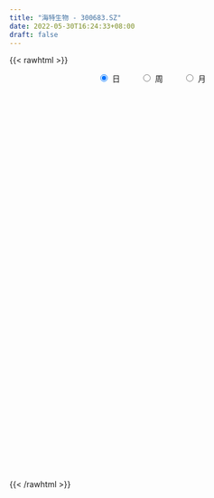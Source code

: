 ```yaml
---
title: "海特生物 - 300683.SZ"
date: 2022-05-30T16:24:33+08:00
draft: false
---
```

{{< rawhtml >}}
    <div style="text-align: center">
        <label style="padding: 1rem;"><input style="margin-right: .5rem" type="radio" name="period" value="D" checked onclick="period_change(this)">日</label>
        <label style="padding: 1rem;"><input style="margin-right: .5rem" type="radio" name="period" value="W" onclick="period_change(this)">周</label>
        <label style="padding: 1rem;"><input style="margin-right: .5rem" type="radio" name="period" value="M" onclick="period_change(this)">月</label>
    </div>
    <div id="chart" style="height: 700px;"></div> 
    <script type="text/javascript">
        const D_v = [4922.0,9169.0,6395.54,5582.0,7099.71,6838.13,5542.13,8470.0,4999.0,5186.71,7771.0,6035.0,10023.25,4574.0,3603.0,3460.25,4850.0,3604.0,6161.89,3867.48,3705.48,3439.0,4024.16,16276.88,11108.06,6431.48,4368.0,6851.0,5895.0,5519.0,11753.0,14801.48,10425.01,7871.88,7328.1,7391.89,4539.0,7146.05,10703.0,6264.0,6238.0,4059.0,8179.0,3948.0,5295.18,5718.0,6291.0,4532.48,5103.0,5837.14,5733.66,9278.48,8012.96,24754.48,15312.0,16503.48,10710.0,6404.0,6981.0,7819.0,7653.0,10084.11,5631.3,7317.0,5716.01,4241.17,4683.0,4512.0,4977.53,6395.44,9344.43,5056.13,5990.0,5628.53,4571.7,3794.66,5031.0,6606.0,4834.2,4677.3,6725.7,4579.0,9361.53,6191.0,6445.43,5525.0,14663.0,16222.81,9120.11,6305.88,8533.0,8638.0,18689.0,15556.0,27801.0,18997.0,14954.0,12231.0,6611.43,9976.0,4300.0,4957.0,3989.0,6280.0,6658.0,7546.0,10445.0,10808.03,7428.3,5070.69,9440.46,9756.0,6656.88,4885.41,5834.63,14523.83,9697.23,12878.0,11804.0,32968.9,19342.28,14087.0,11473.0,9959.88,13757.0,6683.0,7690.0,6913.0,7378.5,7717.0,14391.33,13954.96,10890.68,6468.0,4146.23,8357.23,6654.23,3122.0,4202.48,5569.0,3995.0,4758.0,3668.23,3425.23,4221.23,14984.19,66994.43,41289.53,40315.53,31107.5,24237.0,17003.0,35817.0,62067.97,46079.0,44589.0,39088.0,20709.16,17407.82,18863.0,24841.67,17350.0,21560.67,35125.79,66332.27,50555.48,53189.78,74153.5,64727.43,53522.5,25217.3,18880.76,22184.18,19647.04,21395.5,13794.1,13783.16,12353.0,13537.0,35342.5,23349.56,19368.0,14390.0,16296.0,20836.73,17535.73,13829.0,24094.0,18333.0,19210.75,20902.0,16424.2,22161.0,31908.0,21111.43,21927.0,16577.0,21297.55,31671.16,38588.18,26595.0,68623.65,72487.65,44020.65,47495.22,41080.72,40624.0,60471.98,46405.98,31212.65,16089.0,14974.17,17283.43,14500.69,9777.26,11234.0,12660.17,11300.0,9555.0,12935.0,11334.0,11031.43,8226.0,58752.05,32337.72,23851.55,18690.62,25650.5,16559.0,16259.5,17868.0,22449.5,20837.46,14617.54,20990.93,19441.5,20117.0,21765.12,13192.42,13510.98,11533.43,8612.5,9269.94,10954.56,13419.0,17776.0,10057.0,10305.0,9168.0,6585.0]
const D_histogram = [0.0,0.0855156695,0.1363519842,0.1037640029,0.1345927242,0.1758053539,0.1514040327,0.0491588136,-0.0060085494,-0.0268482354,-0.0167220589,-0.0700045838,-0.1798612176,-0.2130712786,-0.2215412592,-0.2180229256,-0.191361828,-0.1760456496,-0.2537575722,-0.3066298274,-0.2996192331,-0.2962413244,-0.2416735333,-0.0392679486,0.1150905313,0.1850312576,0.2190322683,0.2760886015,0.2201690472,0.2439249611,0.2749753315,0.3817336031,0.360998995,0.2599802957,0.2250250147,0.1255828653,0.0659531323,0.0604178615,-0.0648601547,-0.1563672317,-0.2617591219,-0.3014474246,-0.232730565,-0.1872076372,-0.1377602672,-0.1366326866,-0.1961711887,-0.2474079608,-0.2844479706,-0.338079484,-0.293229081,-0.1902494545,-0.0845182507,0.1720263646,0.2884482122,0.365166557,0.3700258664,0.3325762877,0.308104076,0.2604376368,0.2371529137,0.1111294274,0.0157709003,-0.1370911276,-0.2359828876,-0.2774562611,-0.3075760162,-0.2791599867,-0.2027828585,-0.0941426852,-0.1360489366,-0.1281326789,-0.1031514668,-0.0998193804,-0.0991547087,-0.1076288901,-0.0643438681,0.0073458702,0.0126540407,0.0449715033,0.1000793526,0.112109815,0.1556044554,0.1561969141,0.0822869833,0.0425867033,0.1411842551,0.2571561107,0.3122582791,0.3275227903,0.2511771311,0.2350752921,0.3132009576,0.3983522014,0.6337831106,0.6235119434,0.5796103577,0.4543452644,0.3665771221,0.1848232288,0.0540993862,-0.0117451107,-0.0813092916,-0.0951278946,-0.107526578,-0.0485789955,0.0361532201,-0.0729703367,-0.2070911021,-0.2274850609,-0.1194883236,-0.1501969885,-0.1976064838,-0.1906449329,-0.213352745,-0.1017322207,-0.0181122601,0.0806295196,0.1624295552,0.4989012491,0.5996964888,0.5748415591,0.562483553,0.4373469817,0.427690043,0.382731266,0.3605264836,0.3408004066,0.2399222917,0.1797130404,0.057758005,0.0782237495,-0.0289987598,-0.1550455503,-0.2087107011,-0.3783691052,-0.5573668422,-0.6466870902,-0.6474777377,-0.6742255298,-0.6900531852,-0.5970782723,-0.5319566664,-0.4469273675,-0.3809388228,0.2793448669,0.7695209672,0.8652511225,0.8120589312,0.5700980018,0.4509486973,0.2831673293,0.4070372129,0.8154154718,0.8580995719,1.031140988,0.7460562922,0.4665925899,0.2610362284,0.1285767986,0.1041051668,-0.0264966376,-0.1133274091,0.0133289286,0.589404139,0.3862452889,0.6846865338,0.7678598378,0.8484815074,0.0955431101,-0.5445450954,-1.0140113601,-1.1945368403,-1.2334661071,-1.4819274585,-1.5345250713,-1.4855459359,-1.4729140789,-1.5212124105,-1.2551716601,-1.1088813782,-0.955359584,-0.8701841734,-0.7250295166,-0.5048417769,-0.4975437887,-0.4295620206,-0.4307904615,-0.28928104,-0.0861249483,0.0265157453,0.1007086072,0.1881657469,0.2125527929,0.1382099686,-0.1220679881,-0.3037219002,-0.2191117117,0.0054772918,0.1834865795,0.1725793499,0.5246265239,0.7041625858,0.6981851482,0.8286477871,0.6951143748,0.6287199713,0.7206881402,0.5531776798,0.1673719258,-0.1107758121,-0.2549198388,-0.4262746849,-0.6194085376,-0.6902124523,-0.8015874542,-0.925620773,-1.0827997329,-1.1013510814,-1.1622713751,-1.0837227728,-0.9742885833,-0.8579464994,-0.9577599721,-1.0369450875,-1.0788173801,-1.1047742165,-1.1953725757,-1.1971214395,-1.0471872116,-0.9199730971,-0.6373492567,-0.3498144748,-0.0945371895,0.1752183821,0.4069612635,0.5762755697,0.77604375,0.9054395165,0.9365698563,0.8985137347,0.8770285535,0.8305955416,0.8009755445,0.8154441252,0.6449694292,0.5715352974,0.5014826012,0.4494803306,0.4130460118]
const D_fast = [0.0,0.1068945869,0.1918188976,0.1851719171,0.2496488193,0.3348127876,0.3482624745,0.2583069588,0.2016374584,0.1740857136,0.1800313755,0.1092477045,-0.0455742337,-0.1320521143,-0.1959074097,-0.2468948074,-0.2680741668,-0.2967694009,-0.4379207165,-0.5674504286,-0.6353446425,-0.7060270649,-0.7118776572,-0.5192890597,-0.3361579469,-0.2199594062,-0.1312003284,-0.0051218449,-0.0059991373,0.0787380169,0.1785322201,0.3807238925,0.4502390331,0.4142154078,0.4355163805,0.3674699473,0.3243284975,0.3338976921,0.1924046372,0.0618057522,-0.1090259184,-0.2240760773,-0.2135418589,-0.2148208405,-0.1998135372,-0.2328441283,-0.3414254275,-0.4545141898,-0.5626661923,-0.7008175767,-0.729274444,-0.6738571811,-0.5892555399,-0.2897043335,-0.1011704329,0.0668395511,0.1642053272,0.2098998204,0.2624536277,0.2798965977,0.315900103,0.2176589736,0.1262431716,-0.0608916382,-0.2187791201,-0.3296165589,-0.436630318,-0.4780042852,-0.4523228717,-0.3672183696,-0.4431368552,-0.4672537673,-0.4680604218,-0.4896831806,-0.513807186,-0.5491885899,-0.521989535,-0.4484633291,-0.4399916484,-0.39643131,-0.3163036225,-0.2762457064,-0.1938499522,-0.1542082649,-0.2075464499,-0.2366000541,-0.1027064386,0.0775544447,0.210721183,0.3078663917,0.2943150152,0.3369819993,0.4934079042,0.6781471983,1.0720238851,1.2176307038,1.3186317075,1.3069529303,1.3108290686,1.1752809824,1.0580819864,0.9893012118,0.899409708,0.8618091314,0.8225288035,0.8693316371,0.9631021577,0.8357360167,0.6498424759,0.5725772518,0.6507019082,0.5824439961,0.4856328799,0.4449331976,0.3688871992,0.4550746683,0.5341665639,0.6530657235,0.7754731479,1.236670154,1.487389516,1.6062449761,1.7345078582,1.7187080324,1.8159736044,1.866697644,1.9346244824,2.0000985071,1.959200965,1.9439199738,1.8364044397,1.8764261216,1.7619539223,1.5971457442,1.4913029182,1.2270522377,0.9087127902,0.6577207697,0.4950606878,0.2997565132,0.1114155615,0.0551209063,-0.0127466544,-0.0394491973,-0.0686953583,0.6614245481,1.3439808902,1.6560238261,1.8058463676,1.7064099387,1.6999978085,1.6030082728,1.8286374596,2.4408695865,2.6980785795,3.1289052427,3.0303346199,2.867519065,2.7272217606,2.6269065306,2.6284611904,2.4912352266,2.3760726028,2.5060611727,3.2294874178,3.12288989,3.5925027683,3.8676410318,4.1603830783,3.4313304585,2.6551059791,1.9321368744,1.4529771842,1.1056813905,0.4867381746,0.050509294,-0.2718980546,-0.6274947174,-1.0560961516,-1.1038483162,-1.2347783789,-1.3200964807,-1.4524671134,-1.4885698357,-1.3945925403,-1.5116804992,-1.5510892363,-1.6600152925,-1.590826131,-1.4092012765,-1.2899316465,-1.1905616328,-1.0560630564,-0.9785378122,-1.0183281444,-1.3091230981,-1.5667074853,-1.5368752246,-1.3109168982,-1.0870359656,-1.0547983578,-0.5715945527,-0.2160178445,-0.047448995,0.2901755906,0.3304207721,0.4212063613,0.6933465653,0.6641305249,0.3201677523,0.0143260614,-0.193547925,-0.4714714423,-0.8194574294,-1.0628144571,-1.3745863227,-1.7300248347,-2.1579037278,-2.4517928466,-2.8032809841,-2.995663075,-3.1298010314,-3.2279455723,-3.567199038,-3.9056204253,-4.2171970629,-4.5193474534,-4.9087889565,-5.2098181803,-5.3216807552,-5.424459915,-5.3011733887,-5.1010922255,-4.8694492376,-4.5558890705,-4.2224058733,-3.9090226746,-3.5152435569,-3.1594879113,-2.8942151073,-2.7076427953,-2.5098708381,-2.3486549646,-2.1780310755,-1.9597014636,-1.9689338022,-1.8994841097,-1.8441661555,-1.7837983436,-1.7169711593]
const D_slow = [0.0,0.0213789174,0.0554669134,0.0814079142,0.1150560952,0.1590074337,0.1968584418,0.2091481452,0.2076460079,0.200933949,0.1967534343,0.1792522884,0.1342869839,0.0810191643,0.0256338495,-0.0288718819,-0.0767123389,-0.1207237513,-0.1841631443,-0.2608206012,-0.3357254094,-0.4097857405,-0.4702041239,-0.480021111,-0.4512484782,-0.4049906638,-0.3502325967,-0.2812104464,-0.2261681845,-0.1651869443,-0.0964431114,-0.0010097106,0.0892400381,0.1542351121,0.2104913658,0.2418870821,0.2583753652,0.2734798305,0.2572647919,0.2181729839,0.1527332035,0.0773713473,0.0191887061,-0.0276132032,-0.06205327,-0.0962114417,-0.1452542389,-0.2071062291,-0.2782182217,-0.3627380927,-0.436045363,-0.4836077266,-0.5047372893,-0.4617306981,-0.3896186451,-0.2983270058,-0.2058205392,-0.1226764673,-0.0456504483,0.0194589609,0.0787471893,0.1065295462,0.1104722713,0.0761994894,0.0172037675,-0.0521602978,-0.1290543019,-0.1988442985,-0.2495400132,-0.2730756845,-0.3070879186,-0.3391210883,-0.364908955,-0.3898638001,-0.4146524773,-0.4415596998,-0.4576456669,-0.4558091993,-0.4526456891,-0.4414028133,-0.4163829752,-0.3883555214,-0.3494544076,-0.310405179,-0.2898334332,-0.2791867574,-0.2438906936,-0.179601666,-0.1015370962,-0.0196563986,0.0431378842,0.1019067072,0.1802069466,0.2797949969,0.4382407746,0.5941187604,0.7390213498,0.8526076659,0.9442519465,0.9904577537,1.0039826002,1.0010463225,0.9807189996,0.956937026,0.9300553815,0.9179106326,0.9269489376,0.9087063534,0.8569335779,0.8000623127,0.7701902318,0.7326409847,0.6832393637,0.6355781305,0.5822399442,0.5568068891,0.552278824,0.5724362039,0.6130435927,0.737768905,0.8876930272,1.031403417,1.1720243052,1.2813610507,1.3882835614,1.4839663779,1.5740979988,1.6592981005,1.7192786734,1.7642069335,1.7786464347,1.7982023721,1.7909526821,1.7521912946,1.7000136193,1.605421343,1.4660796324,1.3044078599,1.1425384255,0.973982043,0.8014687467,0.6521991786,0.519210012,0.4074781702,0.3122434645,0.3820796812,0.574459923,0.7907727036,0.9937874364,1.1363119369,1.2490491112,1.3198409435,1.4216002467,1.6254541147,1.8399790077,2.0977642547,2.2842783277,2.4009264752,2.4661855323,2.4983297319,2.5243560236,2.5177318642,2.4894000119,2.4927322441,2.6400832788,2.7366446011,2.9078162345,3.099781194,3.3119015708,3.3357873484,3.1996510745,2.9461482345,2.6475140244,2.3391474977,1.968665633,1.5850343652,1.2136478813,0.8454193615,0.4651162589,0.1513233439,-0.1258970007,-0.3647368967,-0.58228294,-0.7635403192,-0.8897507634,-1.0141367105,-1.1215272157,-1.2292248311,-1.301545091,-1.3230763281,-1.3164473918,-1.29127024,-1.2442288033,-1.1910906051,-1.1565381129,-1.18705511,-1.262985585,-1.3177635129,-1.31639419,-1.2705225451,-1.2273777077,-1.0962210767,-0.9201804302,-0.7456341432,-0.5384721964,-0.3646936027,-0.2075136099,-0.0273415749,0.1109528451,0.1527958265,0.1251018735,0.0613719138,-0.0451967574,-0.2000488918,-0.3726020049,-0.5729988684,-0.8044040617,-1.0751039949,-1.3504417653,-1.641009609,-1.9119403022,-2.155512448,-2.3699990729,-2.6094390659,-2.8686753378,-3.1383796828,-3.4145732369,-3.7134163809,-4.0126967407,-4.2744935436,-4.5044868179,-4.6638241321,-4.7512777508,-4.7749120481,-4.7311074526,-4.6293671367,-4.4852982443,-4.2912873068,-4.0649274277,-3.8307849636,-3.60615653,-3.3868993916,-3.1792505062,-2.9790066201,-2.7751455888,-2.6139032314,-2.4710194071,-2.3456487568,-2.2332786741,-2.1300171712]
const D_data = [['2021-05-19', 41.84, 41.56, 41.5, 42.58],['2021-05-20', 41.56, 42.9, 41.42, 43.47],['2021-05-21', 42.86, 42.93, 42.41, 43.73],['2021-05-24', 42.59, 42.04, 41.72, 42.59],['2021-05-25', 42.18, 42.94, 42.18, 43.7],['2021-05-26', 42.9, 43.41, 42.58, 43.75],['2021-05-27', 43.18, 42.79, 42.72, 43.5],['2021-05-28', 42.59, 41.58, 41.53, 42.8],['2021-05-31', 41.6, 41.79, 41.16, 42.37],['2021-06-01', 41.85, 42.03, 41.71, 42.49],['2021-06-02', 42.03, 42.4, 42.0, 43.37],['2021-06-03', 42.3, 41.48, 41.43, 42.37],['2021-06-04', 41.4, 40.25, 39.97, 41.66],['2021-06-07', 40.37, 40.68, 40.2, 40.8],['2021-06-08', 40.8, 40.71, 40.44, 41.09],['2021-06-09', 40.35, 40.67, 40.35, 40.95],['2021-06-10', 40.67, 40.87, 40.5, 41.25],['2021-06-11', 41.15, 40.68, 40.45, 41.15],['2021-06-15', 40.26, 39.15, 38.89, 40.65],['2021-06-16', 39.13, 38.85, 38.5, 39.4],['2021-06-17', 39.31, 39.19, 38.73, 39.67],['2021-06-18', 39.11, 38.88, 38.68, 39.44],['2021-06-21', 38.96, 39.4, 38.41, 39.67],['2021-06-22', 40.5, 41.77, 40.02, 43.45],['2021-06-23', 41.57, 42.1, 41.57, 43.22],['2021-06-24', 41.8, 41.71, 41.7, 42.58],['2021-06-25', 41.75, 41.65, 41.42, 41.98],['2021-06-28', 41.7, 42.34, 41.25, 42.68],['2021-06-29', 42.58, 41.09, 41.08, 42.58],['2021-06-30', 41.4, 42.16, 40.84, 42.26],['2021-07-01', 41.98, 42.59, 41.98, 43.88],['2021-07-02', 42.64, 44.17, 42.33, 44.8],['2021-07-05', 43.88, 43.11, 42.57, 43.88],['2021-07-06', 43.15, 42.04, 41.6, 43.49],['2021-07-07', 42.5, 42.72, 41.51, 43.3],['2021-07-08', 42.4, 41.72, 41.6, 42.58],['2021-07-09', 41.65, 41.9, 40.98, 42.06],['2021-07-12', 42.01, 42.49, 41.42, 42.95],['2021-07-13', 42.13, 40.67, 40.5, 42.13],['2021-07-14', 40.13, 40.45, 40.06, 41.11],['2021-07-15', 40.23, 39.6, 39.5, 40.38],['2021-07-16', 39.52, 39.82, 39.41, 39.91],['2021-07-19', 39.6, 41.05, 39.6, 41.5],['2021-07-20', 40.51, 40.9, 40.51, 41.35],['2021-07-21', 41.15, 41.07, 40.7, 41.58],['2021-07-22', 41.2, 40.48, 40.44, 41.48],['2021-07-23', 40.42, 39.41, 39.36, 40.42],['2021-07-26', 39.17, 39.01, 38.66, 39.66],['2021-07-27', 38.65, 38.7, 38.55, 39.45],['2021-07-28', 38.69, 37.95, 37.26, 38.7],['2021-07-29', 38.87, 38.85, 38.0, 39.48],['2021-07-30', 38.85, 39.72, 38.0, 39.95],['2021-08-02', 39.79, 40.14, 39.5, 40.36],['2021-08-03', 39.83, 42.98, 39.35, 43.77],['2021-08-04', 42.55, 42.36, 41.6, 42.88],['2021-08-05', 42.36, 42.6, 42.09, 44.9],['2021-08-06', 42.13, 42.18, 41.5, 43.07],['2021-08-09', 41.54, 41.82, 41.54, 42.75],['2021-08-10', 42.14, 42.06, 41.6, 42.49],['2021-08-11', 42.06, 41.8, 41.8, 43.26],['2021-08-12', 41.8, 42.12, 41.46, 42.5],['2021-08-13', 42.02, 40.58, 40.0, 42.44],['2021-08-16', 40.65, 40.43, 40.11, 40.98],['2021-08-17', 40.43, 39.0, 38.91, 40.83],['2021-08-18', 39.0, 38.85, 38.38, 39.24],['2021-08-19', 38.5, 38.98, 38.5, 39.26],['2021-08-20', 38.98, 38.68, 38.0, 39.14],['2021-08-23', 38.29, 39.15, 38.29, 39.2],['2021-08-24', 38.99, 39.81, 38.9, 40.26],['2021-08-25', 39.75, 40.56, 39.4, 40.6],['2021-08-26', 40.19, 38.72, 38.54, 40.19],['2021-08-27', 38.72, 39.1, 38.72, 39.26],['2021-08-30', 38.99, 39.26, 38.66, 39.74],['2021-08-31', 39.22, 38.93, 38.36, 39.49],['2021-09-01', 38.5, 38.77, 38.16, 38.9],['2021-09-02', 38.41, 38.49, 38.2, 38.8],['2021-09-03', 38.1, 39.1, 38.1, 39.18],['2021-09-06', 38.93, 39.68, 38.38, 39.7],['2021-09-07', 39.65, 39.0, 38.88, 39.65],['2021-09-08', 39.0, 39.4, 38.8, 39.55],['2021-09-09', 39.12, 39.92, 39.12, 40.28],['2021-09-10', 39.81, 39.59, 39.43, 40.23],['2021-09-13', 39.59, 40.19, 39.52, 41.6],['2021-09-14', 39.82, 39.85, 39.5, 40.39],['2021-09-15', 39.6, 38.77, 38.5, 39.85],['2021-09-16', 38.77, 38.9, 38.6, 39.59],['2021-09-17', 38.92, 40.83, 38.92, 41.2],['2021-09-22', 40.01, 41.76, 40.01, 44.06],['2021-09-23', 41.88, 41.67, 41.0, 42.87],['2021-09-24', 41.59, 41.61, 41.04, 42.01],['2021-09-27', 41.52, 40.53, 40.1, 42.46],['2021-09-28', 40.88, 41.24, 40.88, 42.45],['2021-09-29', 40.86, 42.83, 40.6, 44.1],['2021-09-30', 43.34, 43.68, 42.42, 44.5],['2021-10-08', 43.67, 46.9, 42.99, 47.87],['2021-10-11', 46.96, 45.01, 44.7, 47.07],['2021-10-12', 44.75, 45.02, 44.58, 46.63],['2021-10-13', 44.92, 44.07, 43.28, 44.98],['2021-10-14', 44.05, 44.42, 43.59, 44.7],['2021-10-15', 44.18, 42.87, 42.5, 44.48],['2021-10-18', 43.16, 42.9, 42.34, 43.19],['2021-10-19', 43.28, 43.34, 42.54, 43.38],['2021-10-20', 43.02, 43.03, 42.53, 43.28],['2021-10-21', 43.04, 43.57, 42.55, 43.8],['2021-10-22', 43.2, 43.57, 43.2, 44.32],['2021-10-25', 43.31, 44.66, 43.22, 44.7],['2021-10-26', 44.3, 45.5, 44.3, 45.89],['2021-10-27', 45.35, 43.12, 43.02, 45.35],['2021-10-28', 43.45, 42.16, 41.68, 43.62],['2021-10-29', 43.01, 43.11, 42.32, 43.36],['2021-11-01', 43.24, 44.93, 42.61, 45.26],['2021-11-02', 44.67, 43.4, 42.9, 45.14],['2021-11-03', 43.26, 42.94, 42.55, 44.25],['2021-11-04', 42.85, 43.45, 42.4, 43.69],['2021-11-05', 43.27, 42.96, 42.71, 44.39],['2021-11-08', 42.99, 44.84, 42.99, 46.96],['2021-11-09', 44.68, 45.05, 44.2, 45.39],['2021-11-10', 44.68, 45.84, 44.62, 46.4],['2021-11-11', 45.61, 46.3, 44.81, 46.3],['2021-11-12', 45.9, 50.99, 45.87, 52.5],['2021-11-15', 52.0, 49.78, 49.28, 52.95],['2021-11-16', 50.03, 49.02, 48.81, 50.79],['2021-11-17', 49.25, 49.69, 49.01, 50.99],['2021-11-18', 48.95, 48.48, 48.41, 49.59],['2021-11-19', 48.39, 50.1, 48.01, 50.99],['2021-11-22', 50.0, 50.04, 49.43, 50.8],['2021-11-23', 49.96, 50.66, 49.6, 51.13],['2021-11-24', 50.6, 51.09, 49.71, 51.1],['2021-11-25', 50.84, 50.22, 50.1, 51.61],['2021-11-26', 50.0, 50.71, 49.83, 51.5],['2021-11-29', 50.89, 49.79, 48.74, 52.12],['2021-11-30', 49.66, 51.61, 49.66, 51.61],['2021-12-01', 51.19, 50.05, 49.77, 51.5],['2021-12-02', 49.97, 49.36, 49.2, 50.7],['2021-12-03', 49.3, 49.88, 49.3, 50.14],['2021-12-06', 49.91, 47.82, 47.4, 49.99],['2021-12-07', 47.68, 46.6, 46.28, 48.19],['2021-12-08', 46.85, 46.71, 46.3, 47.09],['2021-12-09', 46.6, 47.23, 46.6, 47.41],['2021-12-10', 47.36, 46.45, 46.18, 47.41],['2021-12-13', 46.49, 46.05, 46.02, 46.88],['2021-12-14', 46.1, 47.21, 46.1, 47.29],['2021-12-15', 47.02, 46.92, 46.79, 47.47],['2021-12-16', 46.7, 47.25, 46.7, 47.3],['2021-12-17', 47.3, 47.14, 46.38, 47.3],['2021-12-20', 56.57, 56.57, 55.08, 56.57],['2021-12-21', 62.94, 58.05, 57.28, 66.95],['2021-12-22', 55.72, 55.45, 54.11, 57.8],['2021-12-23', 55.46, 54.5, 54.5, 59.58],['2021-12-24', 55.06, 52.04, 51.86, 55.98],['2021-12-27', 52.19, 53.18, 50.89, 53.94],['2021-12-28', 53.2, 52.27, 51.0, 53.29],['2021-12-29', 52.66, 56.28, 52.27, 57.0],['2021-12-30', 57.91, 62.0, 56.81, 65.88],['2021-12-31', 61.0, 59.56, 59.0, 64.0],['2022-01-04', 62.09, 62.82, 61.75, 65.57],['2022-01-05', 62.15, 57.8, 56.9, 62.79],['2022-01-06', 57.2, 57.16, 55.85, 57.99],['2022-01-07', 57.16, 57.41, 56.11, 58.58],['2022-01-10', 57.61, 57.92, 56.0, 58.95],['2022-01-11', 57.94, 59.3, 56.6, 59.88],['2022-01-12', 59.0, 57.94, 57.55, 59.27],['2022-01-13', 57.51, 58.2, 56.02, 59.44],['2022-01-14', 57.88, 61.3, 56.9, 62.52],['2022-01-17', 62.5, 69.45, 59.5, 70.25],['2022-01-18', 67.5, 61.47, 61.3, 67.5],['2022-01-19', 60.66, 68.85, 60.66, 68.85],['2022-01-20', 71.97, 68.2, 68.0, 75.0],['2022-01-21', 67.47, 69.72, 65.5, 74.58],['2022-01-24', 67.6, 58.3, 58.2, 67.71],['2022-01-25', 58.85, 56.22, 56.05, 59.88],['2022-01-26', 58.24, 55.16, 55.16, 58.8],['2022-01-27', 55.9, 56.53, 55.35, 58.26],['2022-01-28', 56.44, 57.09, 54.52, 57.36],['2022-02-07', 56.51, 52.9, 52.54, 57.5],['2022-02-08', 52.9, 53.58, 52.0, 54.26],['2022-02-09', 53.59, 53.83, 52.33, 54.32],['2022-02-10', 53.47, 52.5, 52.1, 54.16],['2022-02-11', 52.4, 50.53, 50.24, 52.8],['2022-02-14', 53.12, 53.99, 53.01, 56.0],['2022-02-15', 53.79, 52.66, 52.05, 54.07],['2022-02-16', 52.63, 52.7, 51.7, 53.84],['2022-02-17', 52.32, 51.69, 51.13, 52.46],['2022-02-18', 51.0, 52.33, 50.88, 53.47],['2022-02-21', 52.14, 53.65, 51.65, 53.97],['2022-02-22', 52.79, 51.06, 50.8, 52.8],['2022-02-23', 51.0, 51.5, 51.0, 52.51],['2022-02-24', 51.44, 50.3, 49.8, 53.5],['2022-02-25', 50.67, 52.0, 50.2, 52.48],['2022-02-28', 51.72, 53.37, 50.66, 53.5],['2022-03-01', 54.56, 52.88, 52.15, 54.56],['2022-03-02', 52.3, 52.77, 51.61, 53.5],['2022-03-03', 52.93, 53.31, 52.41, 54.28],['2022-03-04', 53.94, 52.81, 52.8, 56.09],['2022-03-07', 52.64, 51.41, 51.0, 53.49],['2022-03-08', 51.19, 48.01, 48.0, 51.58],['2022-03-09', 47.93, 47.45, 46.1, 48.46],['2022-03-10', 48.3, 50.13, 47.84, 50.28],['2022-03-11', 49.43, 52.45, 49.31, 52.55],['2022-03-14', 53.0, 52.85, 51.2, 55.53],['2022-03-15', 51.95, 50.9, 50.78, 53.5],['2022-03-16', 56.77, 56.49, 53.57, 61.0],['2022-03-17', 54.17, 56.12, 53.01, 59.47],['2022-03-18', 55.0, 54.71, 53.19, 55.88],['2022-03-21', 54.22, 57.28, 54.2, 57.45],['2022-03-22', 56.02, 54.51, 53.28, 57.28],['2022-03-23', 53.99, 55.3, 53.58, 57.24],['2022-03-24', 54.68, 57.88, 54.2, 58.2],['2022-03-25', 57.2, 54.94, 54.43, 57.46],['2022-03-28', 53.3, 51.01, 50.59, 53.9],['2022-03-29', 50.2, 50.6, 50.11, 51.44],['2022-03-30', 50.6, 51.0, 49.11, 51.13],['2022-03-31', 50.9, 49.53, 49.33, 51.48],['2022-04-01', 48.85, 47.83, 47.68, 49.44],['2022-04-06', 48.0, 48.08, 47.61, 49.25],['2022-04-07', 47.89, 46.41, 46.1, 48.24],['2022-04-08', 46.5, 44.82, 44.66, 46.59],['2022-04-11', 44.54, 42.7, 42.31, 44.98],['2022-04-12', 42.7, 42.91, 41.79, 43.15],['2022-04-13', 42.48, 41.04, 41.0, 42.95],['2022-04-14', 41.0, 41.68, 40.86, 42.55],['2022-04-15', 41.15, 41.46, 41.01, 42.63],['2022-04-18', 41.33, 41.1, 40.67, 41.79],['2022-04-19', 40.08, 37.35, 36.63, 40.5],['2022-04-20', 37.0, 35.93, 35.84, 37.55],['2022-04-21', 35.99, 34.79, 34.74, 36.22],['2022-04-22', 34.8, 33.46, 33.44, 34.86],['2022-04-25', 32.76, 30.9, 30.87, 33.19],['2022-04-26', 30.67, 30.25, 30.25, 31.78],['2022-04-27', 30.2, 31.06, 29.29, 31.3],['2022-04-28', 30.89, 30.11, 29.82, 30.89],['2022-04-29', 30.25, 31.89, 30.1, 32.17],['2022-05-05', 32.08, 32.43, 31.82, 32.87],['2022-05-06', 31.99, 32.64, 31.75, 32.99],['2022-05-09', 32.65, 33.6, 32.14, 33.7],['2022-05-10', 33.8, 34.05, 33.2, 34.28],['2022-05-11', 34.05, 34.1, 33.92, 35.47],['2022-05-12', 34.0, 35.4, 33.72, 35.52],['2022-05-13', 35.68, 35.49, 34.62, 35.68],['2022-05-16', 35.78, 34.87, 34.4, 35.78],['2022-05-17', 34.48, 34.19, 33.93, 35.22],['2022-05-18', 34.48, 34.45, 33.88, 35.19],['2022-05-19', 34.45, 34.17, 33.7, 34.45],['2022-05-20', 34.51, 34.39, 34.04, 34.89],['2022-05-23', 34.69, 35.14, 34.51, 35.35],['2022-05-24', 35.27, 32.6, 32.6, 35.27],['2022-05-25', 32.44, 33.28, 32.44, 33.45],['2022-05-26', 33.29, 33.02, 32.4, 33.57],['2022-05-27', 33.4, 32.97, 32.84, 33.94],['2022-05-30', 33.0, 32.96, 32.41, 33.08]]
const W_v = [97204.73,246434.45,342964.3,297576.47,184803.39,204802.35,124304.06,111247.79,103632.82,69566.65,143573.07,219040.23,162540.59,162311.22,92281.72,79940.24,65282.84,44431.81,31221.41,54621.44,35554.12,56021.66,47369.82,61064.39,38162.38,28145.91,21967.9,17303.32,61771.64,66201.69,58508.43,66301.5,91934.74,67514.98,109716.23,56154.06,46611.43,30721.2,35225.99,32236.14,75418.04,60762.72,43383.17,38373.04,32960.15,40341.14,55373.87,44623.22,78781.45,122851.94,95951.94,62539.93,66116.04,145332.35,88128.18,60241.74,48659.37,30424.47,33824.06,31768.24,18454.96,27462.4,28846.43,40859.81,28809.64,49125.74,61033.6,92352.23,106504.96,92842.09,71743.12,75043.04,79423.37,92624.64,56551.77,67788.52,19054.48,43791.46,41240.88,31902.12,35126.48,35117.45,33502.4,57338.45,38138.83,71985.44,117749.89,54372.38,37563.54,44037.42,42096.28,57659.45,75570.64,85544.1,61444.93,59099.24,48703.72,79756.54,7554.0,30775.31,56476.83,27516.59,39275.01,26287.52,21303.16,23828.84,17908.48,18605.92,16961.96,29415.08,25258.12,34742.19,35305.11,45965.12,188447.82,154377.17,77887.1,78401.54,101798.29,18904.21,371067.28,644620.4700000001,476224.54,340339.23,384910.73,300701.06,258435.13,152273.52,76169.8,152261.39,172663.38,127188.88,150954.25,136929.63,227744.37,92204.53,109326.55,184490.23,225007.58,199162.29,157376.2,158334.53,81483.7,55055.0,59359.17,69164.0,60790.32,44039.25,34571.92,25811.07,8676.0,78960.54,36641.96,36204.45,30923.89,37078.63,25110.11,24629.14,17372.01,30107.82,22679.86,28953.86,34705.36,25800.66,32433.09,39189.72,35203.64,28717.36,13139.48,13654.0,27220.5,33788.21,20117.48,39453.0,25520.94,16338.06,16972.0,15635.0,27526.25,78413.11,37304.4,48417.19,32790.54,33531.97,34014.96,20091.25,17173.85,42208.58,44819.48,37555.88,34410.05,29431.18,30484.76,75292.92,38941.11,27588.48,30285.53,25015.89,27422.2,42185.96,31648.8,51416.0,27801.0,62769.43,26184.0,41298.02,36573.38,81871.96,68619.16,36381.5,49851.2,27904.94,20067.69,194691.18,185203.97,121793.98,117741.13,308958.46,139451.78,74862.76,108746.06,94628.46,110605.95,112584.14,250315.13,236077.9,94059.94,33671.43,56155.43,141857.94,98786.5,35455.0,95506.97,53881.41,60725.0,6585.0]
const W_histogram = [0.0,-0.0163309402,0.4862462314,0.873933852,1.0328766849,1.0578630997,0.9681596782,0.579169907,0.5706433807,0.2991189262,0.3875988325,0.4889146648,0.6678571658,0.2394638244,-0.0175448415,-0.5292381116,-0.9903779521,-1.255841924,-1.4880295946,-1.4539067721,-1.3015907474,-1.1807180213,-1.0756489686,-1.1437239603,-1.3650223445,-1.6858597548,-1.8895063094,-1.8740767102,-1.4697551722,-0.9236981516,-0.6293898618,-0.4729409491,0.155912037,0.6593541729,0.6794283154,0.3587532117,0.3040608578,0.3284256423,0.3990652925,-0.3876274541,-1.0491465222,-1.602727934,-1.8082752583,-1.864201072,-1.7957836146,-1.6438630651,-1.376213192,-1.0323891192,-0.6931354387,-0.3211436548,-0.0977870593,0.1864778178,0.2819089797,0.6754468142,0.8109154018,0.8104429392,0.7930848582,0.7061012635,0.6706958004,0.6218120831,0.5763662998,0.5910183365,0.599518545,0.5928675828,0.501791168,0.5705852189,0.679703668,0.8169296534,0.9210188755,1.0422785116,1.2098000592,1.2646096525,1.376345929,1.426936126,1.4667819753,1.1791512841,0.8623155924,0.5260235591,0.2502028632,0.0268049387,-0.0339208275,-0.1625698827,-0.1781800918,-0.0532900216,0.0100943967,0.1518341647,0.2661967757,0.2632605719,0.2690780958,0.3030063752,0.1987372778,0.2781964389,0.3369319849,0.2827603089,0.3159032817,0.3332289024,0.2931644604,0.1148446349,-0.029695861,-0.0639752904,-0.2365371233,-0.3449325784,-0.4359081315,-0.4414901373,-0.5061392615,-0.4690146843,-0.3829726886,-0.2794549166,-0.1939538178,-0.0582445288,-0.0030335119,0.1006437281,0.1698562183,0.2917111025,0.2753503397,0.2820296778,0.1570804651,0.2141613377,0.5231087677,2.0809505649,4.1105613402,4.5709314539,3.8286580896,3.0938775409,2.6631412073,1.9011755942,1.1383775745,0.3488177659,-0.145855283,-0.5267888575,-0.6892804571,-0.9185569447,-0.8421648924,-0.7238938743,-0.515836928,-0.3719521584,-0.3716360411,-0.0229479899,-0.0746578769,0.3658363439,0.6588637298,0.396513627,0.0075965255,-0.3758241152,-0.5912538144,-0.9389145204,-1.4569419866,-1.6575205307,-1.8599012841,-1.9521987302,-1.8730364625,-1.6039625694,-1.5415645509,-1.3582991943,-1.2615028657,-1.0768747317,-0.8954735512,-0.8760875635,-0.7958103352,-0.9860868954,-1.0624941543,-1.1785278089,-1.1746981173,-1.1992011087,-1.3210459072,-1.1084075619,-1.1548675867,-1.2993073349,-1.2495658918,-1.002570112,-0.7274794949,-0.3633028938,-0.1702353829,0.1541020604,0.2874545879,0.4038603014,0.5562282588,0.6504057336,0.7176456121,1.2376444609,1.2148993754,1.2320258698,1.1995996559,1.0457357405,0.8227157371,0.6784850675,0.4473390407,0.4644603562,0.6192802893,0.5451930568,0.3423977736,0.1753567464,0.0850314052,0.184539147,0.13829391,-0.0163427176,-0.0827164329,-0.1169041363,-0.0975889915,0.002333843,0.1181804511,0.3199903305,0.6377621064,0.5474267793,0.5066432069,0.4238724244,0.337941238,0.77579208,0.947964737,1.038155772,0.9779707484,0.658533004,0.4547739761,0.6018373544,1.1269106851,1.2417028527,1.4759497379,2.0585189463,1.4808169938,0.5901617845,0.0822137262,-0.2953524333,-0.4979797978,-0.6538685236,-0.6035978535,-0.5549198757,-0.9769488243,-1.4080052149,-1.8412501965,-2.5450729051,-2.9654446275,-3.0313023545,-2.730579161,-2.4617107852,-2.2417138319,-1.9687889181]
const W_fast = [0.0,-0.0204136752,0.6037250542,1.2098961378,1.627058142,1.9165103317,2.0688468298,1.8246495353,1.9587838541,1.7620391312,1.9474187456,2.1709632442,2.5168700365,2.1483426512,1.886947775,1.242944977,0.5342106484,-0.0452138044,-0.6494088737,-0.9787627443,-1.1518444064,-1.3261511855,-1.4899943751,-1.8440003569,-2.4065543271,-3.1488566762,-3.8248798081,-4.2779693865,-4.2410866416,-3.9259541589,-3.7889933344,-3.750779659,-3.0829486637,-2.4146679846,-2.2247367632,-2.455723564,-2.4344007035,-2.3279295084,-2.157523535,-3.0411231452,-3.9649288438,-4.9191922391,-5.576808378,-6.0987844597,-6.479312906,-6.7383581227,-6.8147615476,-6.7290347546,-6.5630649338,-6.2713590635,-6.0724492328,-5.7415649013,-5.5756564945,-5.0132569565,-4.6750595184,-4.4729212462,-4.2920081127,-4.2024663914,-4.0701979045,-3.963628601,-3.8649828094,-3.7025761885,-3.5441963438,-3.4026304102,-3.3682590331,-3.1568186775,-2.8777743113,-2.5363159126,-2.2019719716,-1.8201427077,-1.3501711452,-0.9792091388,-0.52338638,-0.1160621516,0.2904791915,0.2976363214,0.1963795277,-0.0084066157,-0.2216765958,-0.4383732856,-0.5075792587,-0.6768707846,-0.7370260167,-0.6254584519,-0.5595504344,-0.3798521252,-0.1989403203,-0.1360613811,-0.0629743333,0.0467055399,-0.007879238,0.1411290328,0.284097575,0.3006159762,0.4127347694,0.5133676158,0.5465942889,0.3969856221,0.245021161,0.194747909,-0.0369482048,-0.2315768044,-0.4315293904,-0.5474839305,-0.7386678701,-0.8187969639,-0.8284981404,-0.7948440976,-0.7578314532,-0.6366832965,-0.5822306575,-0.4533924855,-0.3417159407,-0.1469332809,-0.0944564588,-0.0172697012,-0.1029487977,0.0076724094,0.4473970313,2.5254764698,5.58272758,7.1858305572,7.4007217154,7.4394105519,7.6744595201,7.3877878055,6.9095841795,6.2072288123,5.6760919427,5.1634611538,4.82864944,4.3697337161,4.2355845454,4.1728820949,4.2519798092,4.3028765392,4.2102836462,4.5532346999,4.4828603437,5.0148136505,5.4725569688,5.3093352728,4.9223173027,4.4449406332,4.0816974803,3.4993081443,2.6170451814,2.0020865047,1.3347304302,0.7543833015,0.3652864536,0.2333697044,-0.0896234149,-0.2459328568,-0.4645122446,-0.5491027935,-0.5915700009,-0.7912059041,-0.9098812595,-1.3466795435,-1.6887103411,-2.0993759478,-2.3892207856,-2.7135240541,-3.1656303294,-3.2300938747,-3.5652707962,-4.034537378,-4.2971874079,-4.300834156,-4.2076134128,-3.9342625351,-3.7837538699,-3.4208909115,-3.215674737,-2.9983039481,-2.7068789261,-2.4501000179,-2.2034487363,-1.3740387723,-1.0930590139,-0.7679260521,-0.500452352,-0.3928823323,-0.4102234014,-0.3848328042,-0.5041440707,-0.3709076662,-0.0612676608,0.0009433709,-0.1162524689,-0.2394543095,-0.3085217993,-0.1628792709,-0.1745510304,-0.3332733374,-0.4203261609,-0.4837398983,-0.4888220014,-0.3883157062,-0.2429239853,0.0388834768,0.5160957792,0.5626171469,0.6484943763,0.6716916999,0.670245823,1.3020446849,1.7112085263,2.0609385042,2.2452461678,2.0904416743,2.0003761405,2.2978988574,3.1046998594,3.5299177401,4.1331520598,5.2303510048,5.0228533007,4.2797385376,3.7923439108,3.340939643,3.013817329,2.6944614724,2.5938326791,2.5037806879,1.8375145332,1.054456839,0.1608993083,-1.1791916267,-2.3409245059,-3.1646078215,-3.5465294184,-3.8930887388,-4.2335202435,-4.4527925592]
const W_slow = [0.0,-0.004082735,0.1174788228,0.3359622858,0.594181457,0.858647232,1.1006871515,1.2454796283,1.3881404735,1.462920205,1.5598199131,1.6820485793,1.8490128708,1.9088788269,1.9044926165,1.7721830886,1.5245886006,1.2106281196,0.8386207209,0.4751440279,0.149746341,-0.1454331643,-0.4143454065,-0.7002763965,-1.0415319827,-1.4629969214,-1.9353734987,-2.4038926763,-2.7713314693,-3.0022560072,-3.1596034727,-3.2778387099,-3.2388607007,-3.0740221575,-2.9041650786,-2.8144767757,-2.7384615613,-2.6563551507,-2.5565888276,-2.6534956911,-2.9157823216,-3.3164643051,-3.7685331197,-4.2345833877,-4.6835292914,-5.0944950576,-5.4385483556,-5.6966456354,-5.8699294951,-5.9502154088,-5.9746621736,-5.9280427191,-5.8575654742,-5.6887037707,-5.4859749202,-5.2833641854,-5.0850929709,-4.908567655,-4.7408937049,-4.5854406841,-4.4413491092,-4.293594525,-4.1437148888,-3.9954979931,-3.8700502011,-3.7274038964,-3.5574779794,-3.353245566,-3.1229908471,-2.8624212192,-2.5599712044,-2.2438187913,-1.899732309,-1.5429982775,-1.1763027837,-0.8815149627,-0.6659360646,-0.5344301748,-0.471879459,-0.4651782243,-0.4736584312,-0.5143009019,-0.5588459248,-0.5721684303,-0.5696448311,-0.5316862899,-0.465137096,-0.399321953,-0.3320524291,-0.2563008353,-0.2066165158,-0.1370674061,-0.0528344099,0.0178556673,0.0968314878,0.1801387134,0.2534298285,0.2821409872,0.274717022,0.2587231994,0.1995889185,0.113355774,0.0043787411,-0.1059937932,-0.2325286086,-0.3497822797,-0.4455254518,-0.515389181,-0.5638776354,-0.5784387676,-0.5791971456,-0.5540362136,-0.511572159,-0.4386443834,-0.3698067985,-0.299299379,-0.2600292627,-0.2064889283,-0.0757117364,0.4445259048,1.4721662399,2.6148991033,3.5720636257,4.345533011,5.0113183128,5.4866122113,5.771206605,5.8584110464,5.8219472257,5.6902500113,5.5179298971,5.2882906609,5.0777494378,4.8967759692,4.7678167372,4.6748286976,4.5819196873,4.5761826898,4.5575182206,4.6489773066,4.813693239,4.9128216458,4.9147207772,4.8207647484,4.6729512948,4.4382226647,4.073987168,3.6596070353,3.1946317143,2.7065820318,2.2383229161,1.8373322738,1.4519411361,1.1123663375,0.7969906211,0.5277719381,0.3039035503,0.0848816595,-0.1140709243,-0.3605926482,-0.6262161868,-0.920848139,-1.2145226683,-1.5143229455,-1.8445844223,-2.1216863127,-2.4104032094,-2.7352300431,-3.0476215161,-3.2982640441,-3.4801339178,-3.5709596413,-3.613518487,-3.5749929719,-3.5031293249,-3.4021642496,-3.2631071849,-3.1005057515,-2.9210943484,-2.6116832332,-2.3079583893,-1.9999519219,-1.7000520079,-1.4386180728,-1.2329391385,-1.0633178716,-0.9514831115,-0.8353680224,-0.6805479501,-0.5442496859,-0.4586502425,-0.4148110559,-0.3935532046,-0.3474184178,-0.3128449403,-0.3169306197,-0.337609728,-0.366835762,-0.3912330099,-0.3906495492,-0.3611044364,-0.2811068538,-0.1216663272,0.0151903677,0.1418511694,0.2478192755,0.332304585,0.526252605,0.7632437892,1.0227827322,1.2672754193,1.4319086703,1.5456021644,1.696061503,1.9777891743,2.2882148874,2.6572023219,3.1718320585,3.5420363069,3.6895767531,3.7101301846,3.6362920763,3.5117971268,3.3483299959,3.1974305326,3.0587005636,2.8144633576,2.4624620538,2.0021495047,1.3658812784,0.6245201216,-0.1333054671,-0.8159502573,-1.4313779536,-1.9918064116,-2.4840036411]
const W_data = [['2017-08-11', 42.7953, 56.1024, 42.7953, 62.1358],['2017-08-18', 54.7244, 55.8465, 52.1949, 59.9213],['2017-08-25', 56.0827, 63.8681, 55.7087, 65.315],['2017-09-01', 63.9764, 65.4232, 62.5492, 71.2303],['2017-09-08', 65.1673, 64.872, 60.6299, 67.1752],['2017-09-15', 64.7736, 64.6358, 62.5, 68.7598],['2017-09-22', 64.6654, 63.9764, 62.5, 66.4173],['2017-09-29', 63.8287, 59.7146, 59.3799, 65.4528],['2017-10-13', 60.4134, 64.0551, 60.1378, 64.5472],['2017-10-20', 64.2028, 60.5512, 59.7441, 64.3701],['2017-10-27', 60.0394, 65.0591, 60.0394, 66.1417],['2017-11-03', 63.9764, 66.3189, 62.6083, 71.2402],['2017-11-10', 66.8701, 68.7697, 65.0591, 69.7638],['2017-11-17', 68.8976, 61.1122, 61.0236, 72.687],['2017-11-24', 61.7618, 61.7618, 59.5472, 63.376],['2017-12-01', 61.5256, 56.5256, 54.1437, 61.6043],['2017-12-08', 56.1024, 54.1437, 50.7087, 56.1024],['2017-12-15', 54.0256, 53.9173, 52.2638, 54.8031],['2017-12-22', 54.1339, 52.0276, 50.9843, 54.1339],['2017-12-29', 51.9488, 53.7402, 49.7146, 54.3307],['2018-01-05', 53.937, 54.6654, 53.1299, 54.685],['2018-01-12', 54.7244, 54.0157, 52.2441, 55.7874],['2018-01-19', 53.5433, 53.4843, 50.7874, 54.6161],['2018-01-26', 53.1594, 50.4429, 49.9016, 54.9213],['2018-02-02', 50.4429, 46.6043, 45.1772, 50.5906],['2018-02-09', 46.624, 42.4803, 41.811, 46.939],['2018-02-14', 43.1004, 40.8465, 39.0846, 44.2815],['2018-02-23', 41.0138, 41.2598, 39.8228, 41.565],['2018-03-02', 41.6831, 45.561, 41.4469, 46.7323],['2018-03-09', 45.5118, 48.5433, 45.4035, 49.3701],['2018-03-16', 48.6122, 46.6043, 44.7933, 50.1969],['2018-03-23', 47.1949, 45.1969, 44.3701, 50.0],['2018-03-30', 44.6752, 52.6575, 43.75, 52.8445],['2018-04-04', 52.6575, 54.0354, 50.5906, 56.3976],['2018-04-13', 50.4035, 49.5079, 47.2441, 51.8701],['2018-04-20', 48.5433, 44.4291, 44.2717, 49.2028],['2018-04-27', 43.8386, 46.6142, 43.0217, 47.3819],['2018-05-04', 46.8504, 47.3917, 45.0984, 47.9331],['2018-05-11', 47.6378, 48.1496, 47.4409, 49.1142],['2018-08-03', 43.3293, 35.0912, 35.0912, 43.3293],['2018-08-10', 34.0416, 31.7544, 29.2394, 34.0416],['2018-08-17', 30.8038, 28.2987, 28.1601, 31.4375],['2018-08-24', 28.2195, 28.7245, 27.2392, 29.4275],['2018-08-31', 28.4175, 27.8432, 27.7343, 29.7344],['2018-09-07', 27.8234, 27.3283, 26.9323, 28.1502],['2018-09-14', 27.259, 26.8927, 26.2392, 28.2195],['2018-09-21', 26.3382, 27.5165, 25.4074, 27.6848],['2018-09-28', 27.2293, 28.368, 27.1501, 29.2096],['2018-10-12', 27.8432, 28.6453, 25.2589, 28.6453],['2018-10-19', 28.9621, 29.7344, 27.0709, 30.0018],['2018-10-26', 29.7047, 28.467, 27.566, 31.5068],['2018-11-02', 28.4175, 29.7938, 27.7739, 29.9622],['2018-11-09', 29.8731, 27.8036, 27.4076, 29.9523],['2018-11-16', 27.9125, 32.4277, 27.7244, 33.5465],['2018-11-23', 32.8237, 30.4275, 30.0216, 33.4871],['2018-11-30', 30.1701, 28.972, 27.7343, 30.6553],['2018-12-07', 30.0513, 28.6156, 28.3482, 30.0513],['2018-12-14', 28.3086, 27.3481, 27.2986, 28.566],['2018-12-21', 26.9323, 27.5264, 26.2887, 28.1403],['2018-12-28', 27.5363, 26.9818, 26.7343, 28.3383],['2019-01-04', 27.0313, 26.6055, 25.556, 27.1996],['2019-01-11', 26.7442, 27.1204, 26.6055, 27.259],['2019-01-18', 27.2194, 26.9818, 26.5263, 27.2194],['2019-01-25', 27.0115, 26.6946, 26.6748, 27.7937],['2019-02-01', 26.6946, 25.249, 24.546, 27.0214],['2019-02-15', 25.1995, 27.0808, 25.0114, 28.3185],['2019-02-22', 27.2689, 28.0512, 27.0907, 28.4967],['2019-03-01', 28.0512, 29.1799, 28.0512, 30.2691],['2019-03-08', 29.3978, 29.6552, 29.1898, 31.5464],['2019-03-15', 29.7542, 30.8434, 29.7542, 32.4376],['2019-03-22', 30.8434, 32.7247, 30.5167, 33.9426],['2019-03-29', 32.3781, 32.5663, 31.3088, 33.6456],['2019-04-04', 32.5267, 34.4971, 32.5267, 35.5566],['2019-04-12', 35.1506, 35.0516, 34.5961, 37.0121],['2019-04-19', 35.4674, 36.1308, 32.7841, 36.6259],['2019-04-26', 35.4575, 32.2692, 31.9821, 35.4575],['2019-04-30', 32.5663, 30.9721, 30.4374, 32.5663],['2019-05-10', 30.3186, 29.4275, 28.0215, 30.3186],['2019-05-17', 28.9423, 28.7641, 28.3779, 29.883],['2019-05-24', 28.7641, 28.1106, 27.5759, 29.2493],['2019-05-31', 28.3185, 29.3087, 28.0512, 29.3681],['2019-06-06', 29.2988, 27.7937, 27.6254, 29.883],['2019-06-14', 27.6155, 28.6056, 27.5858, 29.4374],['2019-06-21', 28.8147, 30.4897, 28.5255, 30.5495],['2019-06-28', 30.5994, 30.1308, 29.4827, 30.5994],['2019-07-05', 30.3601, 31.6562, 29.9114, 32.8826],['2019-07-12', 31.6961, 32.1049, 31.3571, 34.3981],['2019-07-19', 32.095, 31.0879, 30.739, 32.404],['2019-07-26', 31.1777, 31.3671, 30.1607, 31.5865],['2019-08-02', 31.2475, 32.0152, 31.1577, 32.743],['2019-08-09', 31.8856, 30.2604, 29.5126, 32.2246],['2019-08-16', 30.5894, 32.6633, 29.8217, 33.3512],['2019-08-23', 32.8029, 33.0122, 32.6034, 33.8498],['2019-08-30', 32.6034, 31.8557, 31.4668, 34.0791],['2019-09-06', 31.6762, 33.1419, 31.6164, 33.1419],['2019-09-12', 33.5008, 33.3612, 32.8328, 34.119],['2019-09-20', 33.3014, 32.8627, 32.0152, 33.8797],['2019-09-27', 32.8826, 30.739, 30.4299, 34.0791],['2019-09-30', 30.7788, 30.3601, 30.0809, 30.9085],['2019-10-11', 30.4897, 31.2574, 29.6921, 31.4469],['2019-10-18', 30.7589, 28.8745, 28.695, 30.7689],['2019-10-25', 28.695, 28.705, 28.1167, 28.8147],['2019-11-01', 28.4856, 28.0769, 27.5684, 29.0141],['2019-11-08', 28.1367, 28.5255, 28.0968, 28.8645],['2019-11-15', 28.5355, 27.1895, 27.1695, 28.7349],['2019-11-22', 27.1496, 27.9572, 27.1496, 28.4458],['2019-11-29', 28.0071, 28.5056, 27.5883, 28.6153],['2019-12-06', 28.5554, 28.9044, 27.7977, 28.9044],['2019-12-13', 28.8944, 28.9243, 28.376, 28.9742],['2019-12-20', 28.9243, 29.9712, 28.9243, 30.2704],['2019-12-27', 30.0909, 29.373, 28.9044, 30.1108],['2020-01-03', 29.393, 30.3701, 28.7349, 30.5096],['2020-01-10', 30.3701, 30.4399, 29.9413, 30.9583],['2020-01-17', 30.3102, 31.736, 30.2604, 32.5436],['2020-01-23', 31.6064, 30.4598, 30.2105, 35.5049],['2020-02-07', 27.4188, 30.8985, 26.8804, 31.6164],['2020-02-14', 30.8985, 29.0639, 28.8446, 31.2973],['2020-02-21', 28.9144, 31.2774, 28.8147, 31.6164],['2020-02-28', 31.2873, 35.7043, 31.2774, 35.7043],['2020-03-06', 39.2737, 57.4997, 39.2737, 57.4997],['2020-03-13', 63.2527, 75.7756, 63.2527, 84.749],['2020-03-20', 78.3181, 66.6426, 66.6327, 82.2564],['2020-03-27', 66.4731, 54.6182, 54.5385, 68.7963],['2020-04-03', 53.6411, 54.0499, 51.7368, 57.3202],['2020-04-10', 54.8974, 57.6792, 53.0629, 60.9994],['2020-04-17', 55.0869, 52.8734, 50.9591, 56.5326],['2020-04-24', 54.04, 50.7497, 50.6699, 56.5725],['2020-04-30', 49.8025, 47.6289, 46.7515, 52.0957],['2020-05-08', 47.26, 48.7556, 46.9709, 49.8524],['2020-05-15', 48.5662, 48.3568, 47.6589, 51.3479],['2020-05-22', 47.6589, 49.9321, 46.6219, 54.0998],['2020-05-29', 48.8553, 48.1574, 46.4624, 51.0089],['2020-06-05', 47.9679, 51.6072, 47.7586, 53.1426],['2020-06-12', 51.6072, 52.7438, 49.1644, 53.2423],['2020-06-19', 53.8007, 54.9473, 51.9462, 64.16],['2020-06-24', 55.1367, 55.4159, 53.681, 57.6792],['2020-07-03', 55.037, 54.37, 53.342, 55.9244],['2020-07-10', 53.99, 60.18, 53.53, 62.99],['2020-07-17', 61.0, 56.58, 55.69, 68.2],['2020-07-24', 56.8, 64.58, 56.21, 69.38],['2020-07-31', 65.59, 65.81, 61.86, 68.5],['2020-08-07', 66.0, 60.05, 58.46, 66.65],['2020-08-14', 60.03, 57.56, 55.65, 61.44],['2020-08-21', 57.66, 56.08, 55.68, 59.98],['2020-08-28', 56.08, 56.85, 53.68, 58.18],['2020-09-04', 55.0, 53.7, 52.98, 56.95],['2020-09-11', 53.82, 48.86, 47.5, 54.8],['2020-09-18', 49.5, 50.19, 48.53, 50.46],['2020-09-25', 49.87, 48.15, 48.02, 50.88],['2020-09-30', 48.48, 47.62, 45.8, 48.51],['2020-10-09', 49.01, 48.55, 48.33, 49.48],['2020-10-16', 48.79, 50.77, 48.64, 56.19],['2020-10-23', 51.06, 48.05, 47.88, 51.25],['2020-10-30', 47.81, 49.25, 47.24, 50.95],['2020-11-06', 49.25, 48.01, 46.77, 49.77],['2020-11-13', 48.04, 49.03, 48.04, 51.46],['2020-11-20', 50.2, 49.25, 48.0, 50.84],['2020-11-27', 49.7, 47.08, 46.8, 49.7],['2020-12-04', 47.3, 47.44, 46.71, 47.78],['2020-12-11', 47.3, 43.0, 42.56, 47.65],['2020-12-18', 43.0, 42.81, 42.3, 45.28],['2020-12-25', 42.81, 40.78, 40.0, 44.45],['2020-12-31', 40.98, 40.88, 38.81, 44.0],['2021-01-08', 40.57, 39.32, 38.4, 41.99],['2021-01-15', 39.3, 36.45, 35.08, 39.3],['2021-01-22', 36.5, 39.63, 35.87, 40.53],['2021-01-29', 39.0, 35.6, 35.35, 39.48],['2021-02-05', 35.82, 32.5, 32.12, 36.1],['2021-02-10', 32.67, 33.24, 32.08, 33.47],['2021-02-19', 33.75, 35.16, 33.36, 35.31],['2021-02-26', 35.16, 35.75, 34.8, 36.88],['2021-03-05', 35.63, 37.66, 35.45, 38.3],['2021-03-12', 37.87, 36.3, 35.11, 38.26],['2021-03-19', 37.0, 38.83, 36.3, 40.55],['2021-03-26', 38.66, 37.35, 35.11, 40.29],['2021-04-02', 37.26, 37.6, 36.93, 38.95],['2021-04-09', 37.61, 38.69, 37.5, 39.45],['2021-04-16', 38.3, 38.66, 37.0, 39.15],['2021-04-23', 39.17, 38.88, 38.56, 39.9],['2021-04-30', 39.59, 46.54, 39.3, 48.15],['2021-05-07', 45.2, 41.72, 41.3, 45.2],['2021-05-14', 42.05, 42.88, 40.81, 44.5],['2021-05-21', 42.84, 42.93, 41.21, 43.73],['2021-05-28', 42.59, 41.58, 41.53, 43.75],['2021-06-04', 41.6, 40.25, 39.97, 43.37],['2021-06-11', 40.37, 40.68, 40.2, 41.25],['2021-06-18', 40.26, 38.88, 38.5, 40.65],['2021-06-25', 38.96, 41.65, 38.41, 43.45],['2021-07-02', 41.7, 44.17, 40.84, 44.8],['2021-07-09', 43.88, 41.9, 40.98, 43.88],['2021-07-16', 42.01, 39.82, 39.41, 42.95],['2021-07-23', 39.6, 39.41, 39.36, 41.58],['2021-07-30', 39.17, 39.72, 37.26, 39.95],['2021-08-06', 39.79, 42.18, 39.35, 44.9],['2021-08-13', 41.54, 40.58, 40.0, 43.26],['2021-08-20', 40.65, 38.68, 38.0, 40.98],['2021-08-27', 38.29, 39.1, 38.29, 40.6],['2021-09-03', 38.99, 39.1, 38.1, 39.74],['2021-09-10', 38.93, 39.59, 38.38, 40.28],['2021-09-17', 39.59, 40.83, 38.5, 41.6],['2021-09-24', 40.01, 41.61, 40.01, 44.06],['2021-09-30', 41.52, 43.68, 40.1, 44.5],['2021-10-08', 43.67, 46.9, 42.99, 47.87],['2021-10-15', 46.96, 42.87, 42.5, 47.07],['2021-10-22', 43.16, 43.57, 42.34, 44.32],['2021-10-29', 43.31, 43.11, 41.68, 45.89],['2021-11-05', 43.24, 42.96, 42.4, 45.26],['2021-11-12', 42.99, 50.99, 42.99, 52.5],['2021-11-19', 52.0, 50.1, 48.01, 52.95],['2021-11-26', 50.0, 50.71, 49.43, 51.61],['2021-12-03', 50.89, 49.88, 48.74, 52.12],['2021-12-10', 49.91, 46.45, 46.18, 49.99],['2021-12-17', 46.49, 47.14, 46.02, 47.47],['2021-12-24', 56.57, 52.04, 51.86, 66.95],['2021-12-31', 52.19, 59.56, 50.89, 65.88],['2022-01-07', 62.09, 57.41, 55.85, 65.57],['2022-01-14', 57.61, 61.3, 56.0, 62.52],['2022-01-21', 62.5, 69.72, 59.5, 75.0],['2022-01-28', 67.6, 57.09, 54.52, 67.71],['2022-02-11', 56.51, 50.53, 50.24, 57.5],['2022-02-18', 53.12, 52.33, 50.88, 56.0],['2022-02-25', 52.14, 52.0, 49.8, 53.97],['2022-03-04', 51.72, 52.81, 50.66, 56.09],['2022-03-11', 52.64, 52.45, 46.1, 53.49],['2022-03-18', 53.0, 54.71, 50.78, 61.0],['2022-03-25', 54.22, 54.94, 53.28, 58.2],['2022-04-01', 53.3, 47.83, 47.68, 53.9],['2022-04-08', 48.0, 44.82, 44.66, 49.25],['2022-04-15', 44.54, 41.46, 40.86, 44.98],['2022-04-22', 41.33, 33.46, 33.44, 41.79],['2022-04-29', 32.76, 31.89, 29.29, 33.19],['2022-05-06', 32.08, 32.64, 31.75, 32.99],['2022-05-13', 32.65, 35.49, 32.14, 35.68],['2022-05-20', 35.78, 34.39, 33.7, 35.78],['2022-05-27', 34.69, 32.97, 32.4, 35.35],['2022-06-02', 33.0, 32.96, 32.41, 33.08]]
const M_v = [941211.98,668125.5599999999,396173.73,624812.8500000001,207457.46,226777.11,118638.55,304891.84,279996.7,65947.19,250173.11,173298.38,326284.29,393659.28,144676.14,139132.08,196363.79,357582.15,315442.78,152060.94,164097.13,305794.1300000001,280785.01,256558.43,147674.74,95697.0,109223.14,285478.18,412464.0999999999,1648920.2299999997,1298555.9400000002,528283.4500000001,649597.84,833597.7900000002,369590.4,219018.56,160482.95,120774.42,130786.26,132627.11,82731.34,130216.69,143547.36,157043.1,126754.64,158436.35,183726.57,166070.32,158052.45,251792.29,449372.6899999999,687945.3500000002,297448.03,769931.6200000001,344971.99,252153.38]
const M_histogram = [0.0,-0.4541328775,-0.2158298627,-0.8136614783,-1.2616748255,-1.8972163649,-2.3142899411,-1.9517275695,-1.9875326539,-1.7829648627,-2.8282887035,-3.2663780411,-3.3029313761,-3.0878487936,-2.8608240419,-2.6557093728,-2.0203761298,-1.2319292246,-0.6975634417,-0.3532894155,0.0132153885,0.4657469458,0.7698928264,0.9016104241,0.8367575535,0.8818041237,1.0301762118,1.1670059255,1.5921933775,2.9217447571,3.3343043501,3.4998487492,3.8343236367,4.6266807765,4.2320902797,3.2826345774,2.6231091658,1.9307559598,0.9938118122,0.0084879373,-0.608996539,-0.8811203905,-0.4131550322,-0.4060113617,-0.3604044598,-0.4715865394,-0.5688385803,-0.2974150744,-0.1479734494,0.4963417913,1.380827179,1.7013531348,1.5679479366,1.1457890159,-0.3185201214,-1.1645128583]
const M_fast = [0.0,-0.5676660969,-0.3833205477,-1.1845675329,-1.9479995864,-3.0578452171,-4.0534912786,-4.1788607994,-4.7115490473,-4.9527224717,-6.7051184883,-7.9598023363,-8.8220885153,-9.3789681311,-9.8671493899,-10.325962064,-10.1957228536,-9.7152582544,-9.355283332,-9.0993316596,-8.7295230085,-8.1605547148,-7.6639356275,-7.3068154238,-7.1624789061,-6.896981305,-6.4910651639,-6.0624839688,-5.2392481725,-3.1792606036,-1.9331249231,-0.8926183367,0.40043746,2.349464794,3.0128968671,2.8840998091,2.8803516889,2.6706874729,1.9821962784,0.9989943878,0.2292607767,-0.2631431724,0.1015334278,0.0071742579,-0.0373199551,-0.2663986695,-0.5058603555,-0.3087906183,-0.1963423555,0.572058333,1.8017505153,2.5476147549,2.8061965409,2.6704848741,1.1265457064,-0.010575245]
const M_slow = [0.0,-0.1135332194,-0.167490685,-0.3709060546,-0.686324761,-1.1606288522,-1.7392013375,-2.2271332299,-2.7240163933,-3.169757609,-3.8768297849,-4.6934242952,-5.5191571392,-6.2911193376,-7.006325348,-7.6702526912,-8.1753467237,-8.4833290298,-8.6577198903,-8.7460422441,-8.742738397,-8.6263016606,-8.433828454,-8.2084258479,-7.9992364596,-7.7787854286,-7.5212413757,-7.2294898943,-6.8314415499,-6.1010053607,-5.2674292732,-4.3924670859,-3.4338861767,-2.2772159826,-1.2191934126,-0.3985347683,0.2572425232,0.7399315131,0.9883844662,0.9905064505,0.8382573157,0.6179772181,0.51468846,0.4131856196,0.3230845047,0.2051878698,0.0629782248,-0.0113755438,-0.0483689062,0.0757165416,0.4209233364,0.8462616201,1.2382486042,1.5246958582,1.4450658279,1.1539376133]
const M_data = [['2017-08-31', 42.7953, 66.8307, 42.7953, 71.2303],['2017-09-29', 66.624, 59.7146, 59.3799, 68.7598],['2017-10-31', 60.4134, 67.5197, 59.7441, 68.1988],['2017-11-30', 67.8051, 55.6102, 54.1437, 72.687],['2017-12-29', 55.3051, 53.7402, 49.7146, 56.6437],['2018-01-31', 53.937, 47.0472, 46.8504, 55.7874],['2018-02-28', 47.4016, 45.0295, 39.0846, 47.9134],['2018-03-30', 44.5965, 52.6575, 43.75, 52.8445],['2018-04-27', 52.6575, 46.6142, 43.0217, 56.3976],['2018-05-31', 46.8504, 48.1496, 45.0984, 49.1142],['2018-08-31', 43.3293, 27.8432, 27.2392, 43.3293],['2018-09-28', 27.8234, 28.368, 25.4074, 29.2096],['2018-10-31', 27.8432, 28.7443, 25.2589, 31.5068],['2018-11-30', 28.7641, 28.972, 27.4076, 33.5465],['2018-12-28', 30.0513, 26.9818, 26.2887, 30.0513],['2019-01-31', 27.0313, 24.6153, 24.546, 27.7937],['2019-02-28', 24.6549, 29.279, 24.6549, 30.2691],['2019-03-29', 29.2394, 32.5663, 28.8532, 33.9426],['2019-04-30', 32.5267, 30.9721, 30.4374, 37.0121],['2019-05-31', 30.3186, 29.3087, 27.5759, 30.3186],['2019-06-28', 29.2988, 30.1308, 27.5858, 30.5994],['2019-07-31', 30.3601, 32.3841, 29.9114, 34.3981],['2019-08-30', 32.2046, 31.8557, 29.5126, 34.0791],['2019-09-30', 31.6762, 30.3601, 30.0809, 34.119],['2019-10-31', 30.4897, 27.6182, 27.5983, 31.4469],['2019-11-29', 27.8575, 28.5056, 27.1496, 28.8645],['2019-12-31', 28.5554, 30.0012, 27.7977, 30.38],['2020-01-23', 30.2105, 30.4598, 29.722, 35.5049],['2020-02-28', 27.4188, 35.7043, 26.8804, 35.7043],['2020-03-31', 39.2737, 52.6939, 39.2737, 84.749],['2020-04-30', 52.7438, 47.6289, 46.7515, 60.9994],['2020-05-29', 47.26, 48.1574, 46.4624, 54.0998],['2020-06-30', 47.9679, 54.02, 47.7586, 64.16],['2020-07-31', 54.25, 65.81, 53.48, 69.38],['2020-08-31', 66.0, 55.32, 53.68, 66.65],['2020-09-30', 54.98, 47.62, 45.8, 56.95],['2020-10-30', 49.01, 49.25, 47.24, 56.19],['2020-11-30', 49.25, 47.07, 46.77, 51.46],['2020-12-31', 47.07, 40.88, 38.81, 47.78],['2021-01-29', 40.57, 35.6, 35.08, 41.99],['2021-02-26', 35.82, 35.75, 32.08, 36.88],['2021-03-31', 35.63, 37.17, 35.11, 40.55],['2021-04-30', 36.93, 46.54, 36.93, 48.15],['2021-05-31', 45.2, 41.79, 40.81, 45.2],['2021-06-30', 41.85, 42.16, 38.41, 43.45],['2021-07-30', 41.98, 39.72, 37.26, 44.8],['2021-08-31', 39.79, 38.93, 38.0, 44.9],['2021-09-30', 38.5, 43.68, 38.1, 44.5],['2021-10-29', 43.67, 43.11, 41.68, 47.87],['2021-11-30', 43.24, 51.61, 42.4, 52.95],['2021-12-31', 51.19, 59.56, 46.02, 66.95],['2022-01-28', 62.09, 57.09, 54.52, 75.0],['2022-02-28', 56.51, 53.37, 49.8, 57.5],['2022-03-31', 54.56, 49.53, 46.1, 61.0],['2022-04-29', 48.85, 31.89, 29.29, 49.44],['2022-05-31', 32.08, 32.96, 31.75, 35.78]]
        const D_a = [null,null,null,null,null,43.75,null,null,null,null,null,null,null,null,null,null,null,null,null,null,null,null,38.41,null,null,null,null,null,null,null,null,44.8,null,null,null,null,null,null,null,null,null,null,null,null,null,null,null,null,null,37.26,null,null,null,null,null,44.9,null,null,null,null,null,null,null,null,null,null,38.0,null,null,null,null,null,39.74,null,null,null,null,null,null,null,null,null,null,null,38.5,null,null,null,null,null,null,null,null,null,47.87,null,null,null,null,null,42.34,null,null,null,null,null,45.89,null,null,null,null,null,null,42.4,null,null,null,null,null,null,52.95,null,null,null,null,null,null,null,null,null,null,null,null,null,null,null,null,null,null,null,46.02,null,null,null,null,null,66.95,null,null,null,50.89,null,null,null,null,null,null,null,null,null,null,null,null,null,null,null,null,75.0,null,null,null,null,null,null,null,null,null,null,50.24,null,null,null,null,null,null,null,null,null,null,null,null,null,null,56.09,null,null,null,null,null,null,50.78,null,null,null,null,null,null,58.2,null,null,null,null,null,null,null,null,null,null,null,null,null,null,null,null,null,null,null,null,null,29.29,null,null,null,null,null,null,null,null,null,35.78,null,null,null,null,null,null,null,32.4,null,null]
const W_a = [null,null,null,null,null,null,null,null,null,null,null,null,null,72.687,null,null,null,null,null,null,null,null,null,null,null,null,39.0846,null,null,null,null,null,null,56.3976,null,null,null,null,null,null,null,null,null,null,null,null,null,null,25.2589,null,null,null,null,33.5465,null,null,null,null,null,null,null,null,null,null,24.546,null,null,null,null,null,null,null,null,37.0121,null,null,null,null,null,27.5759,null,null,null,null,null,null,34.3981,null,null,null,29.5126,null,null,null,null,34.119,null,null,null,null,null,null,null,null,null,27.1496,null,null,null,null,null,null,null,null,null,null,null,null,null,null,84.749,null,null,null,null,null,null,null,null,null,null,46.4624,null,null,null,null,null,null,null,69.38,null,null,null,null,null,null,null,null,null,45.8,null,null,null,null,null,51.46,null,null,null,null,null,null,null,null,null,null,null,null,32.08,null,null,null,null,40.55,null,null,null,37.0,null,null,null,null,null,null,null,null,null,null,null,null,null,null,null,null,null,null,null,null,null,null,null,null,null,null,null,null,null,null,null,null,null,null,null,null,null,null,null,75.0,null,null,null,null,null,null,null,null,null,null,null,null,29.29,null,null,null,null,null]
const M_a = [null,null,null,null,null,null,null,null,null,null,null,null,null,null,null,24.546,null,null,null,null,null,34.3981,null,null,null,27.1496,null,null,null,84.749,null,null,null,null,null,null,null,null,null,null,32.08,null,null,null,null,null,null,null,null,null,null,75.0,null,null,null,null]
        const D_b = [[{ coord: ['2021-05-26', 43.75] }, { coord: ['2021-11-04', 38.41] }],[{ coord: ['2021-11-15', 52.95] }, { coord: ['2022-03-24', 50.89] }]]
const W_b = [[{ coord: ['2017-11-17', 56.3976] }, { coord: ['2018-10-12', 39.0846] }],[{ coord: ['2018-10-12', 33.5465] }, { coord: ['2019-11-22', 25.2589] }],[{ coord: ['2020-03-13', 69.38] }, { coord: ['2020-11-13', 46.4624] }],[{ coord: ['2021-02-10', 40.55] }, { coord: ['2022-01-21', 37.0] }]]
const M_b = [[{ coord: ['2019-01-31', 34.3981] }, { coord: ['2021-02-26', 27.1496] }]]
    </script>
{{< /rawhtml >}}